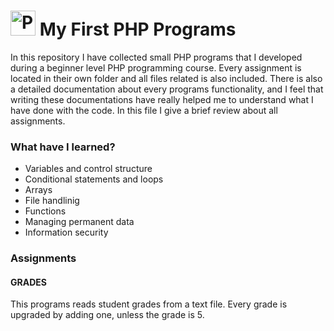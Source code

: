 # <img src="https://github.com/nina20126/PHP_Programming/assets/77397102/ffe2fc58-62a7-4cca-bad6-98eedde82618" alt="PHP logo" height="40" > My First PHP Programs 

In this repository I have collected small PHP programs that I developed during a beginner level PHP programming course. Every assignment is located in their own folder and all files related is also included. There is also a detailed documentation about every programs functionality, and I feel that writing these documentations have really helped me to understand what I have done with the code. In this file I give a brief review about all assignments.

### What have I learned?

* Variables and control structure
* Conditional statements and loops
* Arrays
* File handlinig
* Functions
* Managing permanent data
* Information security

### Assignments
#### GRADES
This programs reads student grades from a text file. Every grade is upgraded by adding one, unless the grade is 5.
